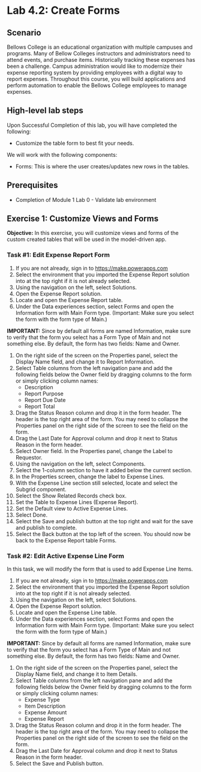 
# Lab 4.2: Create Forms

## Scenario
Bellows College is an educational organization with multiple campuses and programs. Many of Bellow Colleges instructors and administrators need to attend events, and purchase items. Historically tracking these expenses has been a challenge.
Campus administration would like to modernize their expense reporting system by providing employees with a digital way to report expenses.
Throughout this course, you will build applications and perform automation to enable the Bellows College employees to manage expenses.

## High-level lab steps
Upon Successful Completion of this lab, you will have completed the following:
- Customize the table form to best fit your needs.

We will work with the following components:
- Forms: This is where the user creates/updates new rows in the tables.

## Prerequisites
- Completion of Module 1 Lab 0 - Validate lab environment

## Exercise 1: Customize Views and Forms
**Objective:** In this exercise, you will customize views and forms of the custom created tables that will be used in the model-driven app.

### Task #1: Edit Expense Report Form
1. If you are not already, sign in to https://make.powerapps.com
2. Select the environment that you imported the Expense Report solution into at the top right if it is not already selected.
3. Using the navigation on the left, select Solutions.
4. Open the Expense Report solution.
5. Locate and open the Expense Report table.
6. Under the Data experiences section, select Forms and open the Information form with Main Form type. (Important: Make sure you select the form with the form type of Main.)

**IMPORTANT:** Since by default all forms are named Information, make sure to verify that the form you select has a Form Type of Main and not something else. By default, the form has two fields: Name and Owner.

1. On the right side of the screen on the Properties panel, select the Display Name field, and change it to Report Information.
2. Select Table columns from the left navigation pane and add the following fields below the Owner field by dragging columns to the form or simply clicking column names:
    - Description
    - Report Purpose
    - Report Due Date
    - Report Total
3. Drag the Status Reason column and drop it in the form header. The header is the top right area of the form. You may need to collapse the Properties panel on the right side of the screen to see the field on the form.
4. Drag the Last Date for Approval column and drop it next to Status Reason in the form header.
5. Select Owner field. In the Properties panel, change the Label to Requestor.
6. Using the navigation on the left, select Components.
7. Select the 1-column section to have it added below the current section.
8. In the Properties screen, change the label to Expense Lines.
9. With the Expense Line section still selected, locate and select the Subgrid component.
10. Select the Show Related Records check box.
11. Set the Table to Expense Lines (Expense Report).
12. Set the Default view to Active Expense Lines.
13. Select Done.
14. Select the Save and publish button at the top right and wait for the save and publish to complete.
15. Select the Back button at the top left of the screen. You should now be back to the Expense Report table Forms.

### Task #2: Edit Active Expense Line Form
In this task, we will modify the form that is used to add Expense Line Items.

1. If you are not already, sign in to https://make.powerapps.com
2. Select the environment that you imported the Expense Report solution into at the top right if it is not already selected.
3. Using the navigation on the left, select Solutions.
4. Open the Expense Report solution.
5. Locate and open the Expense Line table.
6. Under the Data experiences section, select Forms and open the Information form with Main Form type. (Important: Make sure you select the form with the form type of Main.)

**IMPORTANT:** Since by default all forms are named Information, make sure to verify that the form you select has a Form Type of Main and not something else. By default, the form has two fields: Name and Owner.

1. On the right side of the screen on the Properties panel, select the Display Name field, and change it to Item Details.
2. Select Table columns from the left navigation pane and add the following fields below the Owner field by dragging columns to the form or simply clicking column names:
    - Expense Type
    - Item Description
    - Expense Amount
    - Expense Report
3. Drag the Status Reason column and drop it in the form header. The header is the top right area of the form. You may need to collapse the Properties panel on the right side of the screen to see the field on the form.
4. Drag the Last Date for Approval column and drop it next to Status Reason in the form header.
5. Select the Save and Publish button.
